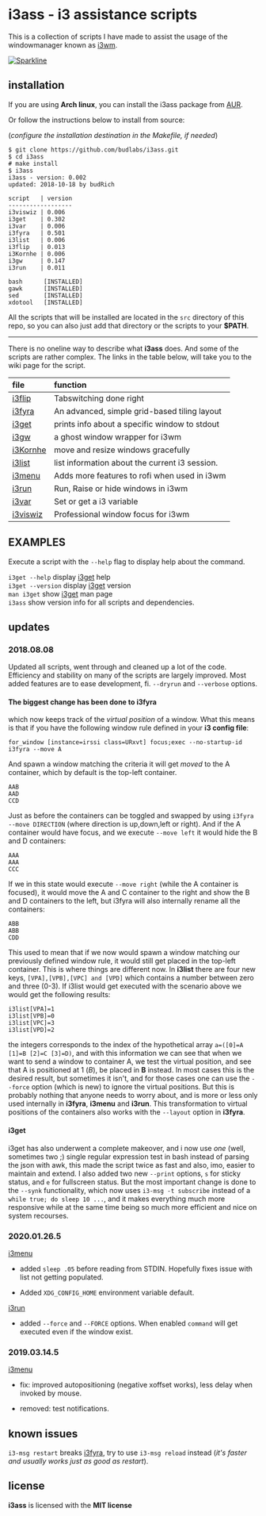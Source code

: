 # i3ass - i3 assistance scripts 

This is a collection of scripts I have made to assist the
usage of the windowmanager known as [i3wm].


[![Sparkline](https://stars.medv.io/budlabs/i3ass.svg)](https://stars.medv.io/budlabs/i3ass)



## installation

If you are using **Arch linux**, you can install the i3ass
package from [AUR].  

Or follow the instructions below to install from source:  

(*configure the installation destination in the Makefile,
if needed*)

``` text
$ git clone https://github.com/budlabs/i3ass.git
$ cd i3ass
# make install
$ i3ass
i3ass - version: 0.002
updated: 2018-10-18 by budRich

script   | version
------------------
i3viswiz | 0.006
i3get    | 0.302
i3var    | 0.006
i3fyra   | 0.501
i3list   | 0.006
i3flip   | 0.013
i3Kornhe | 0.006
i3gw     | 0.147
i3run    | 0.011

bash      [INSTALLED]
gawk      [INSTALLED]
sed       [INSTALLED]
xdotool   [INSTALLED]
```


All the scripts that will be installed are located in the
`src` directory of this repo, so you can also just add that
directory or the scripts to your **$PATH**.  

---

There is no oneline way to describe what **i3ass** does.
And some of the scripts are rather complex. The links in the
table below, will take you to the wiki page for the script.


|**file**  |     **function**          |
|:---------|:--------------------------|
|[i3flip] | Tabswitching done right
|[i3fyra] | An advanced, simple grid-based tiling layout
|[i3get] | prints info about a specific window to stdout
|[i3gw] | a ghost window wrapper for i3wm
|[i3Kornhe] | move and resize windows gracefully
|[i3list] | list information about the current i3 session.
|[i3menu] | Adds more features to rofi when used in i3wm
|[i3run] | Run, Raise or hide windows in i3wm
|[i3var] | Set or get a i3 variable
|[i3viswiz] | Professional window focus for i3wm

EXAMPLES
--------

Execute a script with the `--help` flag to display help
about the command.

`i3get --help` display [i3get] help  
`i3get --version` display [i3get] version  
`man i3get` show [i3get] man page  
`i3ass` show version info for all scripts and dependencies.
## updates

### 2018.08.08

Updated all scripts, went through and cleaned up a lot of
the code. Efficiency and stability on many of the scripts
are largely improved. Most added features are to ease
development, fi. `--dryrun` and `--verbose` options.

#### The biggest change has been done to i3fyra


which now keeps track of the *virtual position* of a
window. What this means is that if you have the following
window rule defined in your **i3 config file**:  

```
for_window [instance=irssi class=URxvt] focus;exec --no-startup-id i3fyra --move A
```


And spawn a window matching the criteria it will get
*moved* to the A container, which by default is the top-left
container.  

```
AAB
AAD
CCD
```


Just as before the containers can be toggled and swapped by
using `i3fyra --move DIRECTION` (where direction is
up,down,left or right). And if the A container would have
focus, and we execute `--move left` it would hide the B and
D containers:

```
AAA
AAA
CCC
```


If we in this state would execute `--move right` (while the
A container is focused), it would move the A and C container
to the right and show the B and D containers to the left,
but i3fyra will also internally rename all the containers:  

```
ABB
ABB
CDD
```


This used to mean that if we now would spawn a window
matching our previously defined window rule, it would still
get placed in the top-left container. This is where things
are different now. In **i3list** there are four new keys,
`[VPA],[VPB],[VPC] and [VPD]` which contains a number
between zero and three (0-3). If i3list would get executed
with the scenario above we would get the following results:  

```
i3list[VPA]=1
i3list[VPB]=0
i3list[VPC]=3
i3list[VPD]=2
```


the integers corresponds to the index of the hypothetical
array `a=([0]=A [1]=B [2]=C [3]=D)`, and with this
information we can see that when we want to send a window to
container A, we test the virtual position, and see that A is
positioned at 1 (*B*), be placed in **B** instead. In most
cases this is the desired result, but sometimes it isn't,
and for those cases one can use the `--force` option (which
is new) to ignore the virtual positions. But this is
probably nothing that anyone needs to worry about, and is
more or less only used internally in **i3fyra**, **i3menu**
and **i3run**. This transformation to virtual positions of
the containers also works with the `--layout` option in
**i3fyra**.

#### i3get


i3get has also underwent a complete makeover, and i now use
*one* (well, sometimes two ;) single regular expression test
in bash instead of parsing the json with awk, this made the
script twice as fast and also, imo, easier to maintain and
extend. I also added two new `--print` options, `s` for
sticky status, and `e` for fullscreen status. But the most
important change is done to the `--synk` functionality,
which now uses `i3-msg -t subscribe` instead of a `while
true; do sleep 10 ...`, and it makes everything much more
responsive while at the same time being so much more
efficient and nice on system recourses.


### 2020.01.26.5


[i3menu]  
- added `sleep .05` before reading from STDIN. Hopefully fixes issue with list not getting populated.

- Added `XDG_CONFIG_HOME` environment variable default.


[i3run]
- added `--force` and `--FORCE` options. When enabled `command` will get executed even if the window exist.



### 2019.03.14.5


[i3menu]  
- fix: improved autopositioning (negative xoffset works), less delay when invoked by mouse. 

- removed: test notifications.




## known issues

`i3-msg restart` breaks [i3fyra], try to use `i3-msg
reload` instead (*it's faster and usually works just as good
as restart*).

[wiki]: https://github.com/budlabs/i3ass/wiki
[Makefile]: https://github.com/budRich/i3ass/blob/master/Makefile
[install.sh]: https://github.com/budRich/i3ass/blob/master/install.sh
[i3add]: https://github.com/budRich/scripts/i3add/
[AUR]: https://aur.archlinux.org/packages/i3ass/
[i3]: https://i3wm.org/
[i3wm]: https://i3wm.org/
[bashbud]: https://github.com/budlabs/bashbud
[i3flip]: https://github.com/budlabs/i3ass/wiki/10AS_i3flip
[i3fyra]: https://github.com/budlabs/i3ass/wiki/11AS_i3fyra
[i3get]: https://github.com/budlabs/i3ass/wiki/12AS_i3get
[i3gw]: https://github.com/budlabs/i3ass/wiki/13AS_i3gw
[i3Kornhe]: https://github.com/budlabs/i3ass/wiki/14AS_i3Kornhe
[i3list]: https://github.com/budlabs/i3ass/wiki/15AS_i3list
[i3menu]: https://github.com/budlabs/i3ass/wiki/16AS_i3menu
[i3run]: https://github.com/budlabs/i3ass/wiki/17AS_i3run
[i3var]: https://github.com/budlabs/i3ass/wiki/18AS_i3var
[i3viswiz]: https://github.com/budlabs/i3ass/wiki/19AS_i3viswiz



## license

**i3ass** is licensed with the **MIT license**


